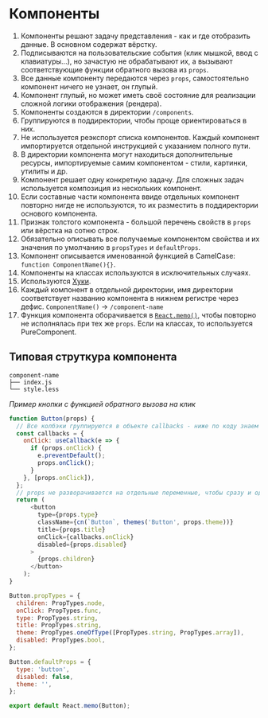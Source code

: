 # Компоненты

1. Компоненты решают задачу представления - как и где отобразить данные. В основном содержат вёрстку.
2. Подписываются на пользовательские события (клик мышкой, ввод с клавиатуры...),
но зачастую не обрабатывают их, а вызывают соответствующие функции обратного вызова из `props`.
3. Все данные компоненту передаются через `props`, самостоятельно компонент ничего не узнает, он глупый.
4. Компонент глупый, но может иметь своё состояние для реализации сложной логики отображения (рендера).
5. Компоненты создаются в директории `/components`.
6. Группируются в поддиректории, чтобы проще ориентироваться в них.
7. Не используется реэкспорт списка компонентов. Каждый компонент импортируется отдельной инструкцией с указанием полного пути.
8. В директории компонента могут находиться дополнительные ресурсы, импортируемые самим компонентом - стили, картинки, утилиты и др.
9. Компонент решает одну конкретную задачу. Для сложных задач используется композиция из нескольких компонент.
10. Если составные части компонента ввиде отдельных компонент повторно нигде не используются, то их разместить в поддиректории основого компонента.
11. Признак толстого компонента - большой перечень свойств в `props` или вёрстка на сотню строк.
12. Обязательно описывать все получаемые компонентом свойства и их значения по умолчанию в `propsTypes` и `defaultProps`.
13. Компонент описывается именованной функцией в CamelCase: `function ComponentName(){}`.
14. Компоненты на классах используются в исключительных случаях. 
15. Используются [Хуки](https://ru.reactjs.org/docs/hooks-overview.html).
16. Каждый компонент в отдельной директории, имя директории соответствует названию компонента в нижнем регистре через дефис. `ComponentName()` → `/component-name`
17. Функция компонента оборачивается в [`React.memo()`](https://ru.reactjs.org/docs/react-api.html#reactmemo), чтобы повторно не исполнялась при тех же `props`. Если на классах, то используется PureComponent.

## Типовая струткура компонента

```
component-name 
├── index.js
└── style.less
```

*Пример кнопки с функцией обратного вызова на клик*
```js
function Button(props) {
  // Все колбэки группируются в объекте callbacks - ниже по коду знаем от куда функция
  const callbacks = {
    onClick: useCallback(e => {
      if (props.onClick) {
        e.preventDefault();
        props.onClick();
      }
    }, [props.onClick]),
  };
  // props не разворачивается на отдельные переменные, чтобы сразу и однозначно понимать от куда берутся значения
  return (
      <button
        type={props.type}
        className={cn(`Button`, themes('Button', props.theme))}
        title={props.title}
        onClick={callbacks.onClick}
        disabled={props.disabled}
      >
        {props.children}
      </button>
    );
}

Button.propTypes = {
  children: PropTypes.node,
  onClick: PropTypes.func,
  type: PropTypes.string,
  title: PropTypes.string,
  theme: PropTypes.oneOfType([PropTypes.string, PropTypes.array]),
  disabled: PropTypes.bool,
};

Button.defaultProps = {
  type: 'button',
  disabled: false,
  theme: '',
};

export default React.memo(Button);
```
